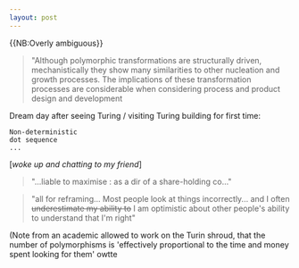 ```yaml
---
layout: post
---
```

{{NB:Overly ambiguous}}

> "Although polymorphic transformations are structurally driven, mechanistically they show many similarities to other nucleation and growth processes. The implications of these transformation processes are considerable when considering process and product design and development

Dream day after seeing Turing / visiting Turing building for first time:

```
Non-deterministic
dot sequence
...
```

[_woke up and chatting to my friend_]

> "...liable to maximise : as a dir of a share-holding co..."

> "all for reframing... Most people look at things incorrectly... and I often <strike>underestimate my ability to</strike> I am optimistic about other people's ability to understand that I'm right"

(Note from an academic allowed to work on the Turin shroud, that the number of polymorphisms is 'effectively proportional to the time and money spent looking for them' owtte

